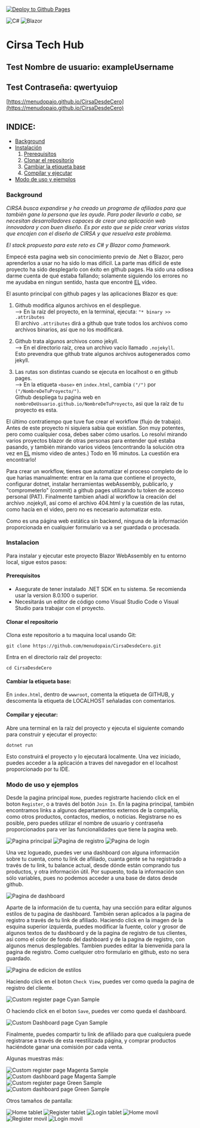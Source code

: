 [![Deploy to Github Pages](https://github.com/menudopaio/CirsaDesdeCero/actions/workflows/main.yml/badge.svg)](https://github.com/menudopaio/CirsaDesdeCero/actions/workflows/main.yml)

![C#](https://img.shields.io/badge/C%23-239120?style=for-the-badge&logo=c-sharp&logoColor=white)
![Blazor](https://img.shields.io/badge/Blazor-512BD4?style=for-the-badge&logo=blazor&logoColor=white)

# Cirsa Tech Hub  
## Test Nombre de usuario: exampleUsername  
## Test Contraseña: qwertyuiop  
[https://menudopaio.github.io/CirsaDesdeCero](https://menudopaio.github.io/CirsaDesdeCero)

## INDICE:
- [Background](#Background)
- [Instalación](#Instalacion)
   1. [Prerequisitos](#Prerequisitos)
   2. [Clonar el repositorio](#Clonar-el-repositorio)
   3. [Cambiar la etiqueta base](#Cambiar-la-etiqueta-base)
   4. [Compilar y ejecutar](#Compilar-y-ejecutar)
- [Modo de uso y ejemplos](#Modo-de-uso-y-ejemplos)


### Background

*CIRSA busca expandirse y ha creado un programa de afiliados para que también gane la persona que les ayude. Para poder llevarlo a cabo, se necesitan desarrolladores capaces de crear una aplicación web innovadora y con buen diseño. Es por esto que se pide crear varias vistas que encajen con el diseño de CIRSA y que resuelva este problema.*

*El stack propuesto para este reto es C# y Blazor como framework.*

Empecé esta pagina web sin conocimiento previo de .Net o Blazor, pero aprenderlos a usar no ha sido lo mas difícil. La parte mas difícil de este proyecto ha sido desplegarlo con éxito en github pages. Ha sido una odisea darme cuenta de qué estaba fallando; solamente siguiendo los errores no me ayudaba en ningun sentido, hasta que encontré [EL](https://www.youtube.com/watch?v=nNxII6jvPvQ) video.

El asunto principal con github pages y las aplicaciones Blazor es que:

1. Github modifica algunos archivos en el despliegue.  
   --> En la raíz del proyecto, en la terminal, ejecuta: `"* binary >> .attributes`  
   El archivo `.attributes` dirá a github que trate todos los archivos como archivos binarios, así que no los modificará.
   
2. Github trata algunos archivos como jekyll.  
   --> En el directorio raíz, crea un archivo vacío llamado `.nojekyll`.  
   Esto prevendra que github trate algunos archivos autogenerados como jekyll.

3. Las rutas son distintas cuando se ejecuta en localhost o en github pages.  
   --> En la etiqueta `<base>` en `index.html`, cambia `("/")` por `("/NombreDeTuProyecto/")`.  
   Github despliega tu pagina web en `nombreDeUsuario.github.io/NombreDeTuProyecto`, asi que la raíz de tu proyecto es esta.

El último contratiempo que tuve fue crear el workflow (flujo de trabajo). Antes de este proyecto ni siquiera sabia que existían. Son muy potentes, pero como cualquier cosa, debes saber cómo usarlos. Lo resolví mirando varios proyectos blazor de otras personas para entender qué estaba pasando, y también mirando varios videos (encontrando la solución otra vez en [EL](https://www.youtube.com/watch?v=nNxII6jvPvQ) mismo video de antes.) Todo en 16 minutos. La cuestión era encontrarlo!

Para crear un workflow, tienes que automatizar el proceso completo de lo que harias manualmente: entrar en la rama que contiene el proyecto, configurar dotnet, instalar herramientas webAssembly, publicarlo, y "comprometerlo" (commit) a github pages utilizando tu token de acceso personal (PAT). Finalmente tambien añadí al workflow la creación del archivo .nojekyll, así como el archivo 404.html y la cuestión de las rutas, como hacía en el video, pero no es necesario automatizar esto.

Como es una página web estática sin backend, ninguna de la información proporcionada en cualquier formulario va a ser guardada o procesada.

### Instalacion

Para instalar y ejecutar este proyecto Blazor WebAssembly en tu entorno local, sigue estos pasos:

#### Prerequisitos

* Asegurate de tener instalado .NET SDK en tu sistema. Se recomienda usar la version 8.0.100 o superior.  
* Necesitarás un editor de código como Visual Studio Code o Visual Studio para trabajar con el proyecto.

#### Clonar el repositorio

Clona este repositorio a tu maquina local usando Git:

`git clone https://github.com/menudopaio/CirsaDesdeCero.git`

Entra en el directorio raíz del proyecto:

`cd CirsaDesdeCero`

#### Cambiar la etiqueta base:

En `index.html`, dentro de `wwwroot`, comenta la etiqueta de GITHUB, y descomenta la etiqueta de LOCALHOST señaladas con comentarios.

#### Compilar y ejecutar:

Abre una terminal en la raíz del proyecto y ejecuta el siguiente comando para construir y ejecutar el proyecto:

`dotnet run`

Esto construirá el proyecto y lo ejecutará localmente. Una vez iniciado, puedes acceder a la aplicación a traves del navegador en el localhost proporcionado por tu IDE.

### Modo de uso y ejemplos

Desde la pagina principal `Home`, puedes registrarte haciendo click en el boton `Register`, o a través del botón `Join In`. En la pagina principal, también encontramos links a algunos departamentos externos de la compañía, como otros productos, contactos, medios, o noticias. Registrarse no es posible, pero puedes utilizar el nombre de usuario y contraseña proporcionados para ver las funcionalidades que tiene la pagina web. 

<img src="readmeImages/home.png" alt="Pagina principal">

<img src="readmeImages/register.png" alt="Pagina de registro">

<img src="readmeImages/login.png" alt="Pagina de login">

Una vez logueado, puedes ver una dashboard con alguna información sobre tu cuenta, como tu link de afiliado, cuanta gente se ha registrado a través de tu link, tu balance actual, desde dónde están comprando tus productos, y otra información útil. Por supuesto, toda la información son sólo variables, pues no podemos acceder a una base de datos desde github.

<img src="readmeImages/dashboard.png" alt="Pagina de dashboard">

Aparte de la información de tu cuenta, hay una sección para editar algunos estilos de tu pagina de dashboard. También seran aplicados a la pagina de registro a través de tu link de afiliado. Haciendo click en la imagen de la esquina superior izquierda, puedes modificar la fuente, color y grosor de algunos textos de tu dashboard y de la pagina de registro de tus clientes, asi como el color de fondo del dashboard y de la pagina de registro, con algunos menus desplegables. Tambien puedes editar la bienvenida para la pagina de registro. Como cuelquier otro formulario en github, esto no sera guardado.

<img src="readmeImages/editStyles.png" alt="Pagina de edicion de estilos">

Haciendo click en el boton `Check View`, puedes ver como queda la pagina de registro del cliente.

<img src="readmeImages/customRegisterCyan.png" alt="Custom register page Cyan Sample">

O haciendo click en el boton `Save`, puedes ver como queda el dashboard.

<img src="readmeImages/customDashboardBlue.png" alt="Custom Dashboard page Cyan Sample">

Finalmente, puedes compartir tu link de afiliado para que cualquiera puede registrarse a través de esta reestilizada página, y comprar productos haciéndote ganar una comisión por cada venta.

Algunas muestras más:

<img src="readmeImages/customRegisterMagenta.png" alt="Custom register page Magenta Sample">

<img src="readmeImages/customDashboardMagenta.png" alt="Custom dashboard page Magenta Sample">

<img src="readmeImages/customRegisterGreen.png" alt="Custom register page Green Sample">

<img src="readmeImages/customDashboardGreen.png" alt="Custom dashboard page Green Sample">

Otros tamaños de pantalla:

<img src="readmeImages/homeT1.png" alt="Home tablet">

<img src="readmeImages/registerT1.png" alt="Register tablet">

<img src="readmeImages/loginT1.png" alt="Login tablet">

<img src="readmeImages/homeM1.png" alt="Home movil">

<img src="readmeImages/registerM1.png" alt="Register movil">

<img src="readmeImages/loginM1.png" alt="Login movil">
